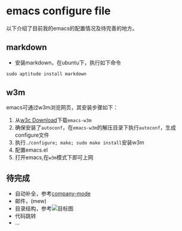 emacs configure file
===
以下介绍了目前我的emacs的配置情况及待完善的地方。

markdown  
---
- 安装markdown，在ubuntu下，执行如下命令
```c
sudo aptitude install markdown
```

w3m
---
emacs可通过w3m浏览网页，其安装步骤如下：    
1. 从[w3c Download](http://emacs-w3m.namazu.org/index-en.html#download)下载`emacs-w3m`     
2. 确保安装了`autoconf`，在`emacs-w3m`的解压目录下执行`autoconf`，生成configure文件     
3. 执行`./configure; make; sudo make install`安装w3m    
4. 配置emacs.el     
5. 打开emacs,在`w3m`模式下即可上网    

待完成
---
- 自动补全，参考[company-mode](https://github.com/company-mode/company-mode)
- 邮件，(mew)
- 目录结构，参考![目标图](http://dl2.iteye.com/upload/attachment/0054/7917/7431fe27-9246-3ff0-aff9-99f1a095aa16.png)
- 代码跳转
- ...



